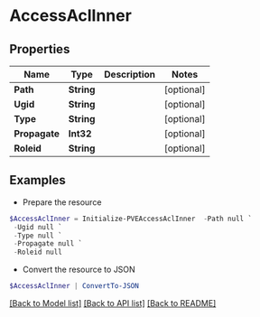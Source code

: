 # AccessAclInner
## Properties

Name | Type | Description | Notes
------------ | ------------- | ------------- | -------------
**Path** | **String** |  | [optional] 
**Ugid** | **String** |  | [optional] 
**Type** | **String** |  | [optional] 
**Propagate** | **Int32** |  | [optional] 
**Roleid** | **String** |  | [optional] 

## Examples

- Prepare the resource
```powershell
$AccessAclInner = Initialize-PVEAccessAclInner  -Path null `
 -Ugid null `
 -Type null `
 -Propagate null `
 -Roleid null
```

- Convert the resource to JSON
```powershell
$AccessAclInner | ConvertTo-JSON
```

[[Back to Model list]](../README.md#documentation-for-models) [[Back to API list]](../README.md#documentation-for-api-endpoints) [[Back to README]](../README.md)

